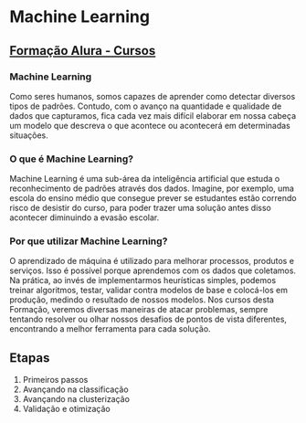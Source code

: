 # Machine Learning
## [Formação Alura - Cursos](https://cursos.alura.com.br/formacao-machine-learning)

### Machine Learning
Como seres humanos, somos capazes de aprender como detectar diversos tipos de padrões. Contudo, com o avanço na quantidade e qualidade de dados que capturamos, fica cada vez mais difícil elaborar em nossa cabeça um modelo que descreva o que acontece ou acontecerá em determinadas situações.

### O que é Machine Learning?
Machine Learning é uma sub-área da inteligência artificial que estuda o reconhecimento de padrões através dos dados.
Imagine, por exemplo, uma escola do ensino médio que consegue prever se estudantes estão correndo risco de desistir do curso, para poder trazer uma solução antes disso acontecer diminuindo a evasão escolar.

### Por que utilizar Machine Learning?
O aprendizado de máquina é utilizado para melhorar processos, produtos e serviços. Isso é possível porque aprendemos com os dados que coletamos.
Na prática, ao invés de implementarmos heurísticas simples, podemos treinar algoritmos, testar, validar contra modelos de base e colocá-los em produção, medindo o resultado de nossos modelos.
Nos cursos desta Formação, veremos diversas maneiras de atacar problemas, sempre tentando resolver ou olhar nossos desafios de pontos de vista diferentes, encontrando a melhor ferramenta para cada solução.


## Etapas
1. Primeiros passos
2. Avançando na classificação
3. Avançando na clusterização
4. Validação e otimização

